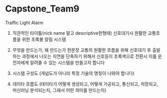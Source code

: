# Capstone_Team9
Traffic Light Alarm

1. 직관적인 타이틀(nick name 말고 descriptive한형태)
  신호대기시 원활한 교통흐름을 위한 초록불 알림 시스템
2. 무엇을 만드는가, 왜 만드는가 한문장
  교통의 원활한 흐름을 위해 신호대기 후 출발하는 과정에서 나오는 지연을 단축하기 위해서 신호등이 초록색으로 전환시 이를 운전자에게
  알려줄 수 있는 시스템을 만들고자 합니다
3. 시스템 구성도 (개념도가 아니라 특정 기술의 명칭이 나와야 합니다)
  
4. 데이타 흐름도 (데이타가 어떻게 생성되고, 어떻게 가공되고, 통신되고, 저장되고,  머신러닝 분석되는지, 그래서 어떤 의미를 만드는지)
